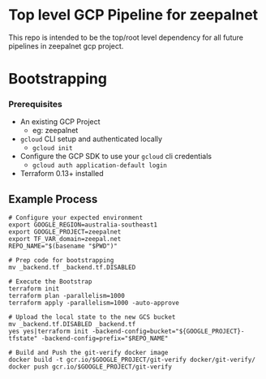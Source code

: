 # Top level GCP Pipeline for zeepalnet
This repo is intended to be the top/root level dependency for all future pipelines in zeepalnet gcp project.


# Bootstrapping
### Prerequisites
- An existing GCP Project
    - eg: zeepalnet
- `gcloud` CLI setup and authenticated locally
    - `gcloud init`
- Configure the GCP SDK to use your `gcloud` cli credentials
    - `gcloud auth application-default login`
- Terraform 0.13+ installed

## Example Process
```
# Configure your expected environment
export GOOGLE_REGION=australia-southeast1
export GOOGLE_PROJECT=zeepalnet
export TF_VAR_domain=zeepal.net
REPO_NAME="$(basename "$PWD")"

# Prep code for bootstrapping
mv _backend.tf _backend.tf.DISABLED

# Execute the Bootstrap
terraform init
terraform plan -parallelism=1000
terraform apply -parallelism=1000 -auto-approve

# Upload the local state to the new GCS bucket
mv _backend.tf.DISABLED _backend.tf
yes yes|terraform init -backend-config=bucket="${GOOGLE_PROJECT}-tfstate" -backend-config=prefix="$REPO_NAME"

# Build and Push the git-verify docker image
docker build -t gcr.io/$GOOGLE_PROJECT/git-verify docker/git-verify/
docker push gcr.io/$GOOGLE_PROJECT/git-verify
```

